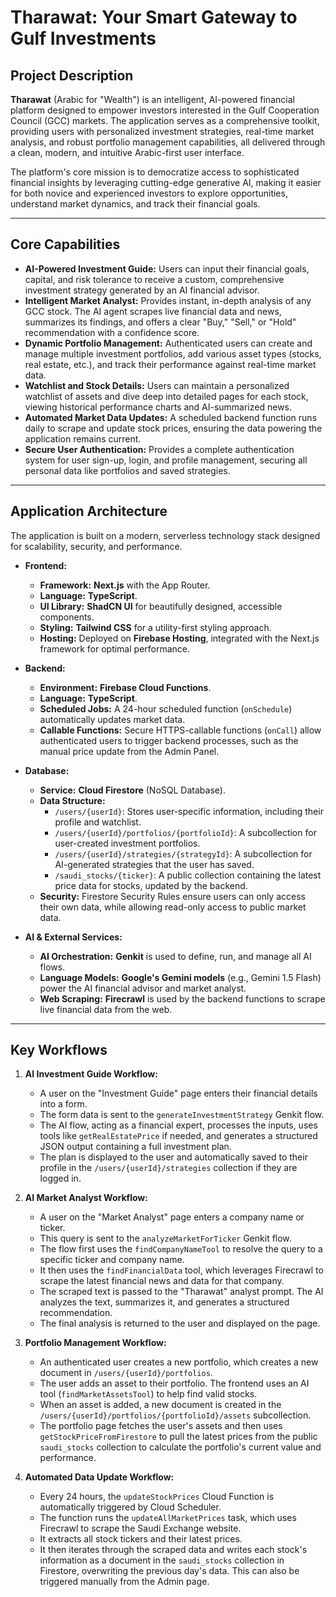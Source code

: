 # Tharawat: Your Smart Gateway to Gulf Investments

## Project Description

**Tharawat** (Arabic for "Wealth") is an intelligent, AI-powered financial platform designed to empower investors interested in the Gulf Cooperation Council (GCC) markets. The application serves as a comprehensive toolkit, providing users with personalized investment strategies, real-time market analysis, and robust portfolio management capabilities, all delivered through a clean, modern, and intuitive Arabic-first user interface.

The platform's core mission is to democratize access to sophisticated financial insights by leveraging cutting-edge generative AI, making it easier for both novice and experienced investors to explore opportunities, understand market dynamics, and track their financial goals.

---

## Core Capabilities

*   **AI-Powered Investment Guide:** Users can input their financial goals, capital, and risk tolerance to receive a custom, comprehensive investment strategy generated by an AI financial advisor.
*   **Intelligent Market Analyst:** Provides instant, in-depth analysis of any GCC stock. The AI agent scrapes live financial data and news, summarizes its findings, and offers a clear "Buy," "Sell," or "Hold" recommendation with a confidence score.
*   **Dynamic Portfolio Management:** Authenticated users can create and manage multiple investment portfolios, add various asset types (stocks, real estate, etc.), and track their performance against real-time market data.
*   **Watchlist and Stock Details:** Users can maintain a personalized watchlist of assets and dive deep into detailed pages for each stock, viewing historical performance charts and AI-summarized news.
*   **Automated Market Data Updates:** A scheduled backend function runs daily to scrape and update stock prices, ensuring the data powering the application remains current.
*   **Secure User Authentication:** Provides a complete authentication system for user sign-up, login, and profile management, securing all personal data like portfolios and saved strategies.

---

## Application Architecture

The application is built on a modern, serverless technology stack designed for scalability, security, and performance.

*   **Frontend:**
    *   **Framework:** **Next.js** with the App Router.
    *   **Language:** **TypeScript**.
    *   **UI Library:** **ShadCN UI** for beautifully designed, accessible components.
    *   **Styling:** **Tailwind CSS** for a utility-first styling approach.
    *   **Hosting:** Deployed on **Firebase Hosting**, integrated with the Next.js framework for optimal performance.

*   **Backend:**
    *   **Environment:** **Firebase Cloud Functions**.
    *   **Language:** **TypeScript**.
    *   **Scheduled Jobs:** A 24-hour scheduled function (`onSchedule`) automatically updates market data.
    *   **Callable Functions:** Secure HTTPS-callable functions (`onCall`) allow authenticated users to trigger backend processes, such as the manual price update from the Admin Panel.

*   **Database:**
    *   **Service:** **Cloud Firestore** (NoSQL Database).
    *   **Data Structure:**
        *   `/users/{userId}`: Stores user-specific information, including their profile and watchlist.
        *   `/users/{userId}/portfolios/{portfolioId}`: A subcollection for user-created investment portfolios.
        *   `/users/{userId}/strategies/{strategyId}`: A subcollection for AI-generated strategies that the user has saved.
        *   `/saudi_stocks/{ticker}`: A public collection containing the latest price data for stocks, updated by the backend.
    *   **Security:** Firestore Security Rules ensure users can only access their own data, while allowing read-only access to public market data.

*   **AI & External Services:**
    *   **AI Orchestration:** **Genkit** is used to define, run, and manage all AI flows.
    *   **Language Models:** **Google's Gemini models** (e.g., Gemini 1.5 Flash) power the AI financial advisor and market analyst.
    *   **Web Scraping:** **Firecrawl** is used by the backend functions to scrape live financial data from the web.

---

## Key Workflows

1.  **AI Investment Guide Workflow:**
    *   A user on the "Investment Guide" page enters their financial details into a form.
    *   The form data is sent to the `generateInvestmentStrategy` Genkit flow.
    *   The AI flow, acting as a financial expert, processes the inputs, uses tools like `getRealEstatePrice` if needed, and generates a structured JSON output containing a full investment plan.
    *   The plan is displayed to the user and automatically saved to their profile in the `/users/{userId}/strategies` collection if they are logged in.

2.  **AI Market Analyst Workflow:**
    *   A user on the "Market Analyst" page enters a company name or ticker.
    *   This query is sent to the `analyzeMarketForTicker` Genkit flow.
    *   The flow first uses the `findCompanyNameTool` to resolve the query to a specific ticker and company name.
    *   It then uses the `findFinancialData` tool, which leverages Firecrawl to scrape the latest financial news and data for that company.
    *   The scraped text is passed to the "Tharawat" analyst prompt. The AI analyzes the text, summarizes it, and generates a structured recommendation.
    *   The final analysis is returned to the user and displayed on the page.

3.  **Portfolio Management Workflow:**
    *   An authenticated user creates a new portfolio, which creates a new document in `/users/{userId}/portfolios`.
    *   The user adds an asset to their portfolio. The frontend uses an AI tool (`findMarketAssetsTool`) to help find valid stocks.
    *   When an asset is added, a new document is created in the `/users/{userId}/portfolios/{portfolioId}/assets` subcollection.
    *   The portfolio page fetches the user's assets and then uses `getStockPriceFromFirestore` to pull the latest prices from the public `saudi_stocks` collection to calculate the portfolio's current value and performance.

4.  **Automated Data Update Workflow:**
    *   Every 24 hours, the `updateStockPrices` Cloud Function is automatically triggered by Cloud Scheduler.
    *   The function runs the `updateAllMarketPrices` task, which uses Firecrawl to scrape the Saudi Exchange website.
    *   It extracts all stock tickers and their latest prices.
    *   It then iterates through the scraped data and writes each stock's information as a document in the `saudi_stocks` collection in Firestore, overwriting the previous day's data. This can also be triggered manually from the Admin page.
